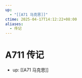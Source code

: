```yaml
---
up:
  - "[[A71 马克思]]"
ctime: 2025-04-17T14:12:22+08:00
aliases:
  - 传记
---
```


# A711 传记

- up: [[A71 马克思]]
